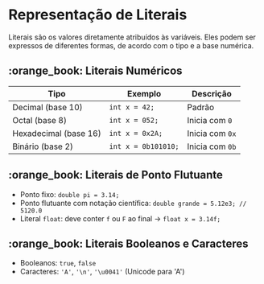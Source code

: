 # Representação de Literais

Literais são os valores diretamente atribuídos às variáveis. Eles podem ser expressos de diferentes formas, de acordo com o tipo e a base numérica.

## :orange\_book: Literais Numéricos

| Tipo                  | Exemplo             | Descrição       |
| --------------------- | ------------------- | --------------- |
| Decimal (base 10)     | `int x = 42;`       | Padrão          |
| Octal (base 8)        | `int x = 052;`      | Inicia com `0`  |
| Hexadecimal (base 16) | `int x = 0x2A;`     | Inicia com `0x` |
| Binário (base 2)      | `int x = 0b101010;` | Inicia com `0b` |

## :orange\_book: **Literais de Ponto Flutuante**

* Ponto fixo: `double pi = 3.14;`
* Ponto flutuante com notação científica: `double grande = 5.12e3; // 5120.0`
* Literal `float`: deve conter `f` ou `F` ao final → `float x = 3.14f;`

## :orange\_book: **Literais Booleanos e Caracteres**

* Booleanos: `true`, `false`
* Caracteres: `'A'`, `'\n'`, `'\u0041'` (Unicode para 'A')
